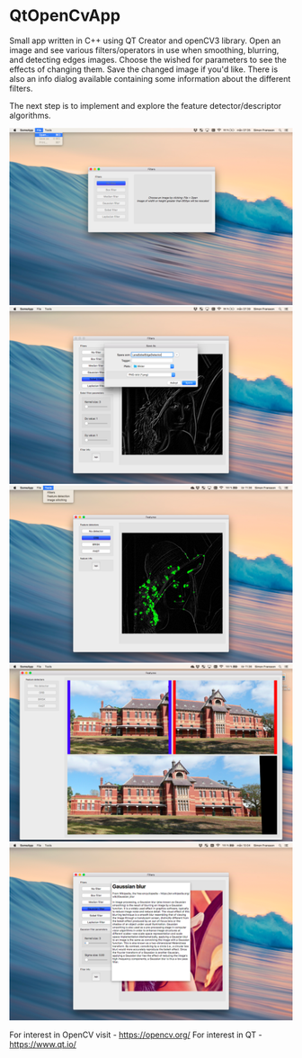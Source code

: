 # QtOpenCvApp

Small app written in C++ using QT Creator and openCV3 library. Open an image and see various filters/operators in use when smoothing, blurring, and detecting edges images. Choose the wished for parameters to see the effects of changing them. Save the changed image if you'd like. There is also an info dialog available containing some information about the different filters.

The next step is to implement and explore the feature detector/descriptor algorithms.

![Alt text](/screenshots/1.png?raw=true "Optional Title")
![Alt text](/screenshots/3.png?raw=true "Optional Title")
![Alt text](/screenshots/5.png?raw=true "Optional Title")
![Alt text](/screenshots/6.png?raw=true "Optional Title")
![Alt text](/screenshots/4.png?raw=true "Optional Title")

For interest in OpenCV visit - https://opencv.org/
For interest in QT - https://www.qt.io/ 
